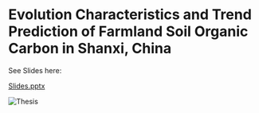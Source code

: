 # Evolution Characteristics and Trend Prediction of Farmland Soil Organic Carbon in Shanxi, China

See Slides here:

[Slides.pptx](https://github.com/user-attachments/files/19063355/Slides.pptx)

![Thesis](https://github.com/user-attachments/assets/988d7476-0bcb-40ef-94b6-d61a8276aac9)
